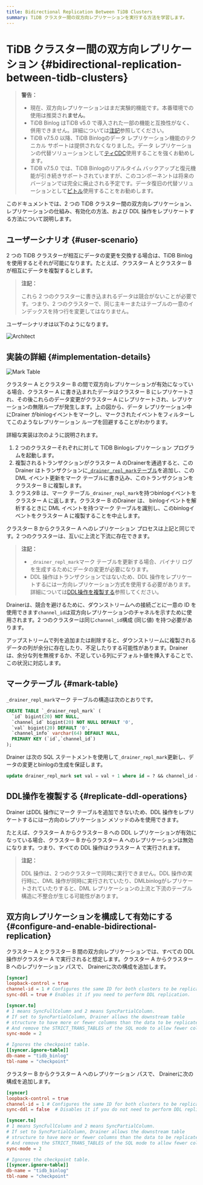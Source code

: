 ```yaml
---
title: Bidirectional Replication Between TiDB Clusters
summary: TiDB クラスター間の双方向レプリケーションを実行する方法を学習します。
---
```


# TiDB クラスター間の双方向レプリケーション {#bidirectional-replication-between-tidb-clusters}

> **警告：**
>
> -   現在、双方向レプリケーションはまだ実験的機能です。本番環境での使用は推奨され**ません**。
> -   TiDB Binlog はTiDB v5.0 で導入された一部の機能と互換性がなく、併用できません。詳細については[注記](/tidb-binlog/tidb-binlog-overview.md#notes)参照してください。
> -   TiDB v7.5.0 以降、TiDB Binlogのデータ レプリケーション機能のテクニカル サポートは提供されなくなりました。データ レプリケーションの代替ソリューションとして[ティCDC](/ticdc/ticdc-overview.md)使用することを強くお勧めします。
> -   TiDB v7.5.0 では、TiDB Binlogのリアルタイム バックアップと復元機能が引き続きサポートされていますが、このコンポーネントは将来のバージョンでは完全に廃止される予定です。データ復旧の代替ソリューションとして[ピトル](/br/br-pitr-guide.md)使用することをお勧めします。

このドキュメントでは、2 つの TiDB クラスター間の双方向レプリケーション、レプリケーションの仕組み、有効化の方法、および DDL 操作をレプリケートする方法について説明します。

## ユーザーシナリオ {#user-scenario}

2 つの TiDB クラスターが相互にデータの変更を交換する場合は、TiDB Binlog を使用するとそれが可能になります。たとえば、クラスター A とクラスター B が相互にデータを複製するとします。

> **注記：**
>
> これら 2 つのクラスターに書き込まれるデータは競合がないことが必要です。つまり、2 つのクラスターで、同じ主キーまたはテーブルの一意のインデックスを持つ行を変更してはなりません。

ユーザーシナリオは以下のようになります。

![Architect](/media/binlog/bi-repl1.jpg)

## 実装の詳細 {#implementation-details}

![Mark Table](/media/binlog/bi-repl2.png)

クラスター A とクラスター B の間で双方向レプリケーションが有効になっている場合、クラスター A に書き込まれたデータはクラスター B にレプリケートされ、その後これらのデータ変更がクラスター A にレプリケートされ、レプリケーションの無限ループが発生します。上の図から、データ レプリケーション中にDrainer がbinlogイベントをマークし、マークされたイベントをフィルターしてこのようなレプリケーション ループを回避することがわかります。

詳細な実装は次のように説明されます。

1.  2 つのクラスターそれぞれに対して TiDB Binlogレプリケーション プログラムを起動します。
2.  複製されるトランザクションがクラスター A のDrainerを通過すると、このDrainer はトランザクションに[`_drainer_repl_mark`テーブル](#mark-table)を追加し、この DML イベント更新をマーク テーブルに書き込み、このトランザクションをクラスター B に複製します。
3.  クラスタB は、マーク テーブル`_drainer_repl_mark`を持つbinlogイベントをクラスター A に返します。クラスター B のDrainer は、 binlogイベントを解析するときに DML イベントを持つマーク テーブルを識別し、このbinlogイベントをクラスター A に複製することを中止します。

クラスター B からクラスター A へのレプリケーション プロセスは上記と同じです。2 つのクラスターは、互いに上流と下流に存在できます。

> **注記：**
>
> -   `_drainer_repl_mark`マーク テーブルを更新する場合、バイナリ ログを生成するためにデータの変更が必要になります。
> -   DDL 操作はトランザクションではないため、DDL 操作をレプリケートするには一方向レプリケーション方式を使用する必要があります。詳細については[DDL操作を複製する](#replicate-ddl-operations)参照してください。

Drainerは、競合を避けるために、ダウンストリームへの接続ごとに一意の ID を使用できます`channel_id`は双方向レプリケーションのチャネルを示すために使用されます。2 つのクラスターは同じ`channel_id`構成 (同じ値) を持つ必要があります。

アップストリームで列を追加または削除すると、ダウンストリームに複製されるデータの列が余分に存在したり、不足したりする可能性があります。Drainerは、余分な列を無視するか、不足している列にデフォルト値を挿入することで、この状況に対応します。

## マークテーブル {#mark-table}

`_drainer_repl_mark`マーク テーブルの構造は次のとおりです。

```sql
CREATE TABLE `_drainer_repl_mark` (
  `id` bigint(20) NOT NULL,
  `channel_id` bigint(20) NOT NULL DEFAULT '0',
  `val` bigint(20) DEFAULT '0',
  `channel_info` varchar(64) DEFAULT NULL,
  PRIMARY KEY (`id`,`channel_id`)
);
```

Drainer は次の SQL ステートメントを使用して`_drainer_repl_mark`更新し、データの変更とbinlogの生成を保証します。

```sql
update drainer_repl_mark set val = val + 1 where id = ? && channel_id = ?;
```

## DDL操作を複製する {#replicate-ddl-operations}

Drainer はDDL 操作にマーク テーブルを追加できないため、DDL 操作をレプリケートするには一方向のレプリケーション メソッドのみを使用できます。

たとえば、クラスター A からクラスター B への DDL レプリケーションが有効になっている場合、クラスター B からクラスター A へのレプリケーションは無効になります。つまり、すべての DDL 操作はクラスター A で実行されます。

> **注記：**
>
> DDL 操作は、2 つのクラスターで同時に実行できません。DDL 操作の実行時に、DML 操作が同時に実行されていたり、DMLbinlogがレプリケートされていたりすると、DML レプリケーションの上流と下流のテーブル構造に不整合が生じる可能性があります。

## 双方向レプリケーションを構成して有効にする {#configure-and-enable-bidirectional-replication}

クラスター A とクラスター B 間の双方向レプリケーションでは、すべての DDL 操作がクラスター A で実行されると想定します。クラスター A からクラスター B へのレプリケーション パスで、 Drainerに次の構成を追加します。

```toml
[syncer]
loopback-control = true
channel-id = 1 # Configures the same ID for both clusters to be replicated.
sync-ddl = true # Enables it if you need to perform DDL replication.

[syncer.to]
# 1 means SyncFullColumn and 2 means SyncPartialColumn.
# If set to SyncPartialColumn, Drainer allows the downstream table
# structure to have more or fewer columns than the data to be replicated
# And remove the STRICT_TRANS_TABLES of the SQL mode to allow fewer columns, and insert zero values to the downstream.
sync-mode = 2

# Ignores the checkpoint table.
[[syncer.ignore-table]]
db-name = "tidb_binlog"
tbl-name = "checkpoint"
```

クラスター B からクラスター A へのレプリケーション パスで、 Drainerに次の構成を追加します。

```toml
[syncer]
loopback-control = true
channel-id = 1 # Configures the same ID for both clusters to be replicated.
sync-ddl = false  # Disables it if you do not need to perform DDL replication.

[syncer.to]
# 1 means SyncFullColumn and 2 means SyncPartialColumn.
# If set to SyncPartialColumn, Drainer allows the downstream table
# structure to have more or fewer columns than the data to be replicated
# And remove the STRICT_TRANS_TABLES of the SQL mode to allow fewer columns, and insert zero values to the downstream.
sync-mode = 2

# Ignores the checkpoint table.
[[syncer.ignore-table]]
db-name = "tidb_binlog"
tbl-name = "checkpoint"
```
